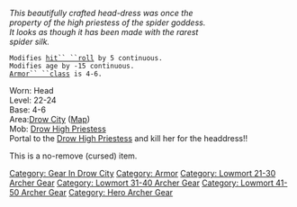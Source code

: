 *This beautifully crafted head-dress was once the*  
*property of the high priestess of the spider goddess.*  
*It looks as though it has been made with the rarest*  
*spider silk.*  

`Modifies `[`hit`` ``roll`](Hit_Roll "wikilink")` by 5 continuous.`  
`Modifies age by -15 continuous.`  
[`Armor`` ``class`](Armor_Class "wikilink")` is 4-6.`

Worn: Head  
Level: 22-24  
Base: 4-6  
Area:[Drow City](:Category:_Drow_City "wikilink")
([Map](Drow_City_Map "wikilink"))  
Mob: [Drow High Priestess](Drow_High_Priestess "wikilink")  
Portal to the [Drow High Priestess](Drow_High_Priestess "wikilink") and
kill her for the headdress!!

This is a no-remove (cursed) item.

[Category: Gear In Drow City](Category:_Gear_In_Drow_City "wikilink")
[Category: Armor](Category:_Armor "wikilink") [Category: Lowmort 21-30
Archer Gear](Category:_Lowmort_21-30_Archer_Gear "wikilink") [Category:
Lowmort 31-40 Archer
Gear](Category:_Lowmort_31-40_Archer_Gear "wikilink") [Category: Lowmort
41-50 Archer Gear](Category:_Lowmort_41-50_Archer_Gear "wikilink")
[Category: Hero Archer Gear](Category:_Hero_Archer_Gear "wikilink")
